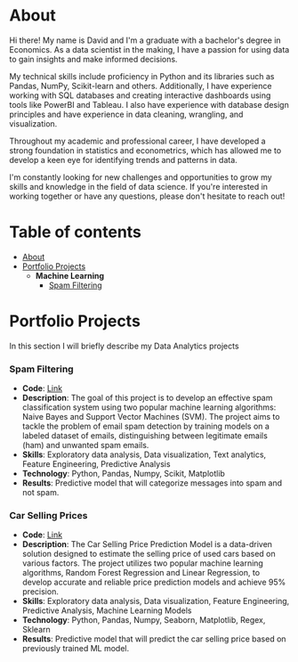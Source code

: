# About

Hi there! My name is David and I'm a graduate with a bachelor's degree in Economics. As a data scientist in the making, I have a passion for using data to gain insights and make informed decisions.

My technical skills include proficiency in Python and its libraries such as Pandas, NumPy, Scikit-learn and others. Additionally, I have experience working with SQL databases and creating interactive dashboards using tools like PowerBI and Tableau. I also have experience with database design principles and have experience in data cleaning, wrangling, and visualization.

Throughout my academic and professional career, I have developed a strong foundation in statistics and econometrics, which has allowed me to develop a keen eye for identifying trends and patterns in data.

I'm constantly looking for new challenges and opportunities to grow my skills and knowledge in the field of data science. If you're interested in working together or have any questions, please don't hesitate to reach out!

# Table of contents
- [About](https://github.com/DavidMilGitHub/Data-Analyst#About)
- [Portfolio Projects](https://github.com/DavidMilGitHub/Data-Analyst#Portfolio-Projects)
  - **Machine Learning**
    - [Spam Filtering](https://github.com/DavidMilGitHub/Data-Analyst#Spam-Filtering)

# Portfolio Projects
In this section I will briefly describe my Data Analytics projects 

### Spam Filtering
- **Code**: [Link](https://github.com/DavidMilGitHub/Data-Analyst/blob/main/Machine%20Learning/Spam%20Filtering/spam-filtering.ipynb)
- **Description**: The goal of this project is to develop an effective spam classification system using two popular machine learning algorithms: Naive Bayes and Support Vector Machines (SVM). The project aims to tackle the problem of email spam detection by training models on a labeled dataset of emails, distinguishing between legitimate emails (ham) and unwanted spam emails.
- **Skills**: Exploratory data analysis, Data visualization, Text analytics, Feature Engineering, Predictive Analysis
- **Technology**: Python, Pandas, Numpy, Scikit, Matplotlib
- **Results**: Predictive model that will categorize messages into spam and not spam.

### Car Selling Prices 
- **Code**: [Link](https://github.com/DavidMilGitHub/Data-Analyst/blob/main/Machine%20Learning/Car%20Selling%20Price/car_selling_price_new.ipynb)
- **Description**: The Car Selling Price Prediction Model is a data-driven solution designed to estimate the selling price of used cars based on various factors. The project utilizes two popular machine learning algorithms, Random Forest Regression and Linear Regression, to develop accurate and reliable price prediction models and achieve 95% precision.
- **Skills**: Exploratory data analysis, Data visualization, Feature Engineering, Predictive Analysis, Machine Learning Models
- **Technology**: Python, Pandas, Numpy, Seaborn, Matplotlib, Regex, Sklearn
- **Results**: Predictive model that will predict the car selling price based on previously trained ML model.
